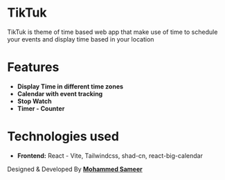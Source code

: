 # TikTuk

TikTuk is theme of time based web app that make use of time to schedule your events and display time based in your location

# Features

- **Display Time in different time zones**
- **Calendar with event tracking**
- **Stop Watch**
- **Timer - Counter**

# Technologies used

- **Frontend:** React - Vite, Tailwindcss, shad-cn, react-big-calendar

Designed & Developed By **[Mohammed Sameer](https://www.linkedin.com/in/mohammed-sameer-bb81b3151/)**
